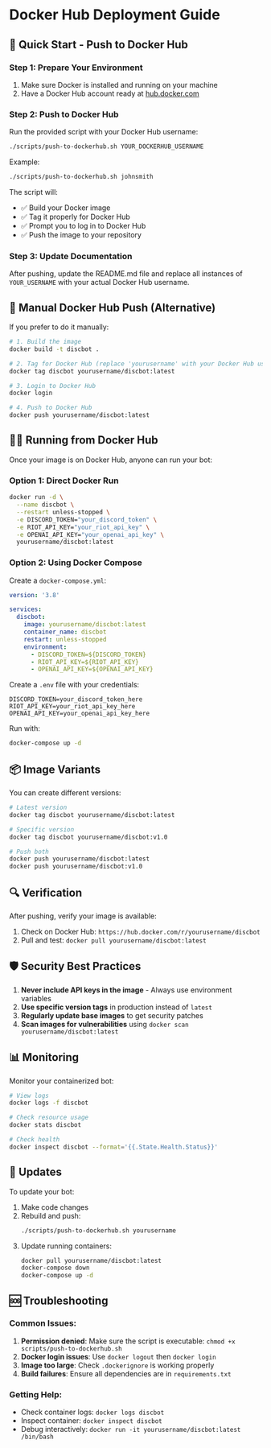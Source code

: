# Docker Hub Deployment Guide

## 🚀 Quick Start - Push to Docker Hub

### Step 1: Prepare Your Environment

1. Make sure Docker is installed and running on your machine
2. Have a Docker Hub account ready at [hub.docker.com](https://hub.docker.com)

### Step 2: Push to Docker Hub

Run the provided script with your Docker Hub username:

```bash
./scripts/push-to-dockerhub.sh YOUR_DOCKERHUB_USERNAME
```

Example:
```bash
./scripts/push-to-dockerhub.sh johnsmith
```

The script will:
- ✅ Build your Docker image
- ✅ Tag it properly for Docker Hub
- ✅ Prompt you to log in to Docker Hub
- ✅ Push the image to your repository

### Step 3: Update Documentation

After pushing, update the README.md file and replace all instances of `YOUR_USERNAME` with your actual Docker Hub username.

## 🐳 Manual Docker Hub Push (Alternative)

If you prefer to do it manually:

```bash
# 1. Build the image
docker build -t discbot .

# 2. Tag for Docker Hub (replace 'yourusername' with your Docker Hub username)
docker tag discbot yourusername/discbot:latest

# 3. Login to Docker Hub
docker login

# 4. Push to Docker Hub
docker push yourusername/discbot:latest
```

## 🏃‍♂️ Running from Docker Hub

Once your image is on Docker Hub, anyone can run your bot:

### Option 1: Direct Docker Run

```bash
docker run -d \
  --name discbot \
  --restart unless-stopped \
  -e DISCORD_TOKEN="your_discord_token" \
  -e RIOT_API_KEY="your_riot_api_key" \
  -e OPENAI_API_KEY="your_openai_api_key" \
  yourusername/discbot:latest
```

### Option 2: Using Docker Compose

Create a `docker-compose.yml`:

```yaml
version: '3.8'

services:
  discbot:
    image: yourusername/discbot:latest
    container_name: discbot
    restart: unless-stopped
    environment:
      - DISCORD_TOKEN=${DISCORD_TOKEN}
      - RIOT_API_KEY=${RIOT_API_KEY}
      - OPENAI_API_KEY=${OPENAI_API_KEY}
```

Create a `.env` file with your credentials:

```env
DISCORD_TOKEN=your_discord_token_here
RIOT_API_KEY=your_riot_api_key_here
OPENAI_API_KEY=your_openai_api_key_here
```

Run with:

```bash
docker-compose up -d
```

## 📦 Image Variants

You can create different versions:

```bash
# Latest version
docker tag discbot yourusername/discbot:latest

# Specific version
docker tag discbot yourusername/discbot:v1.0

# Push both
docker push yourusername/discbot:latest
docker push yourusername/discbot:v1.0
```

## 🔍 Verification

After pushing, verify your image is available:

1. Check on Docker Hub: `https://hub.docker.com/r/yourusername/discbot`
2. Pull and test: `docker pull yourusername/discbot:latest`

## 🛡️ Security Best Practices

1. **Never include API keys in the image** - Always use environment variables
2. **Use specific version tags** in production instead of `latest`
3. **Regularly update base images** to get security patches
4. **Scan images for vulnerabilities** using `docker scan yourusername/discbot:latest`

## 📊 Monitoring

Monitor your containerized bot:

```bash
# View logs
docker logs -f discbot

# Check resource usage
docker stats discbot

# Check health
docker inspect discbot --format='{{.State.Health.Status}}'
```

## 🔄 Updates

To update your bot:

1. Make code changes
2. Rebuild and push:
   ```bash
   ./scripts/push-to-dockerhub.sh yourusername
   ```
3. Update running containers:
   ```bash
   docker pull yourusername/discbot:latest
   docker-compose down
   docker-compose up -d
   ```

## 🆘 Troubleshooting

### Common Issues:

1. **Permission denied**: Make sure the script is executable: `chmod +x scripts/push-to-dockerhub.sh`
2. **Docker login issues**: Use `docker logout` then `docker login`
3. **Image too large**: Check `.dockerignore` is working properly
4. **Build failures**: Ensure all dependencies are in `requirements.txt`

### Getting Help:

- Check container logs: `docker logs discbot`
- Inspect container: `docker inspect discbot`
- Debug interactively: `docker run -it yourusername/discbot:latest /bin/bash`
